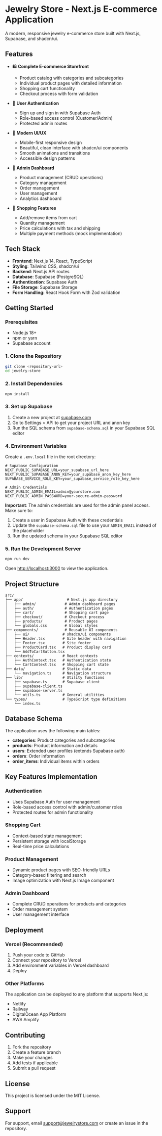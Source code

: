 # Jewelry Store - Next.js E-commerce Application

A modern, responsive jewelry e-commerce store built with Next.js, Supabase, and shadcn/ui.

## Features

- 🛍️ **Complete E-commerce Storefront**

  - Product catalog with categories and subcategories
  - Individual product pages with detailed information
  - Shopping cart functionality
  - Checkout process with form validation

- 👥 **User Authentication**

  - Sign up and sign in with Supabase Auth
  - Role-based access control (Customer/Admin)
  - Protected admin routes

- 🎨 **Modern UI/UX**

  - Mobile-first responsive design
  - Beautiful, clean interface with shadcn/ui components
  - Smooth animations and transitions
  - Accessible design patterns

- 🔧 **Admin Dashboard**

  - Product management (CRUD operations)
  - Category management
  - Order management
  - User management
  - Analytics dashboard

- 🛒 **Shopping Features**
  - Add/remove items from cart
  - Quantity management
  - Price calculations with tax and shipping
  - Multiple payment methods (mock implementation)

## Tech Stack

- **Frontend**: Next.js 14, React, TypeScript
- **Styling**: Tailwind CSS, shadcn/ui
- **Backend**: Next.js API routes
- **Database**: Supabase (PostgreSQL)
- **Authentication**: Supabase Auth
- **File Storage**: Supabase Storage
- **Form Handling**: React Hook Form with Zod validation

## Getting Started

### Prerequisites

- Node.js 18+
- npm or yarn
- Supabase account

### 1. Clone the Repository

```bash
git clone <repository-url>
cd jewelry-store
```

### 2. Install Dependencies

```bash
npm install
```

### 3. Set up Supabase

1. Create a new project at [supabase.com](https://supabase.com)
2. Go to Settings > API to get your project URL and anon key
3. Run the SQL schema from `supabase-schema.sql` in your Supabase SQL editor

### 4. Environment Variables

Create a `.env.local` file in the root directory:

```env
# Supabase Configuration
NEXT_PUBLIC_SUPABASE_URL=your_supabase_url_here
NEXT_PUBLIC_SUPABASE_ANON_KEY=your_supabase_anon_key_here
SUPABASE_SERVICE_ROLE_KEY=your_supabase_service_role_key_here

# Admin Credentials
NEXT_PUBLIC_ADMIN_EMAIL=admin@yourstore.com
NEXT_PUBLIC_ADMIN_PASSWORD=your-secure-admin-password
```

**Important**: The admin credentials are used for the admin panel access. Make sure to:

1. Create a user in Supabase Auth with these credentials
2. Update the `supabase-schema.sql` file to use your `ADMIN_EMAIL` instead of the placeholder
3. Run the updated schema in your Supabase SQL editor

### 5. Run the Development Server

```bash
npm run dev
```

Open [http://localhost:3000](http://localhost:3000) to view the application.

## Project Structure

```
src/
├── app/                    # Next.js app directory
│   ├── admin/             # Admin dashboard pages
│   ├── auth/              # Authentication pages
│   ├── cart/              # Shopping cart page
│   ├── checkout/          # Checkout process
│   ├── products/          # Product pages
│   └── globals.css        # Global styles
├── components/            # Reusable UI components
│   ├── ui/               # shadcn/ui components
│   ├── Header.tsx        # Site header with navigation
│   ├── Footer.tsx        # Site footer
│   ├── ProductCard.tsx   # Product display card
│   └── AddToCartButton.tsx
├── contexts/             # React contexts
│   ├── AuthContext.tsx   # Authentication state
│   └── CartContext.tsx   # Shopping cart state
├── data/                 # Static data
│   └── navigation.ts     # Navigation structure
├── lib/                  # Utility functions
│   ├── supabase.ts       # Supabase client
│   ├── supabase-client.ts
│   ├── supabase-server.ts
│   └── utils.ts          # General utilities
└── types/                # TypeScript type definitions
    └── index.ts
```

## Database Schema

The application uses the following main tables:

- **categories**: Product categories and subcategories
- **products**: Product information and details
- **users**: Extended user profiles (extends Supabase auth)
- **orders**: Order information
- **order_items**: Individual items within orders

## Key Features Implementation

### Authentication

- Uses Supabase Auth for user management
- Role-based access control with admin/customer roles
- Protected routes for admin functionality

### Shopping Cart

- Context-based state management
- Persistent storage with localStorage
- Real-time price calculations

### Product Management

- Dynamic product pages with SEO-friendly URLs
- Category-based filtering and search
- Image optimization with Next.js Image component

### Admin Dashboard

- Complete CRUD operations for products and categories
- Order management system
- User management interface

## Deployment

### Vercel (Recommended)

1. Push your code to GitHub
2. Connect your repository to Vercel
3. Add environment variables in Vercel dashboard
4. Deploy

### Other Platforms

The application can be deployed to any platform that supports Next.js:

- Netlify
- Railway
- DigitalOcean App Platform
- AWS Amplify

## Contributing

1. Fork the repository
2. Create a feature branch
3. Make your changes
4. Add tests if applicable
5. Submit a pull request

## License

This project is licensed under the MIT License.

## Support

For support, email support@jewelrystore.com or create an issue in the repository.
